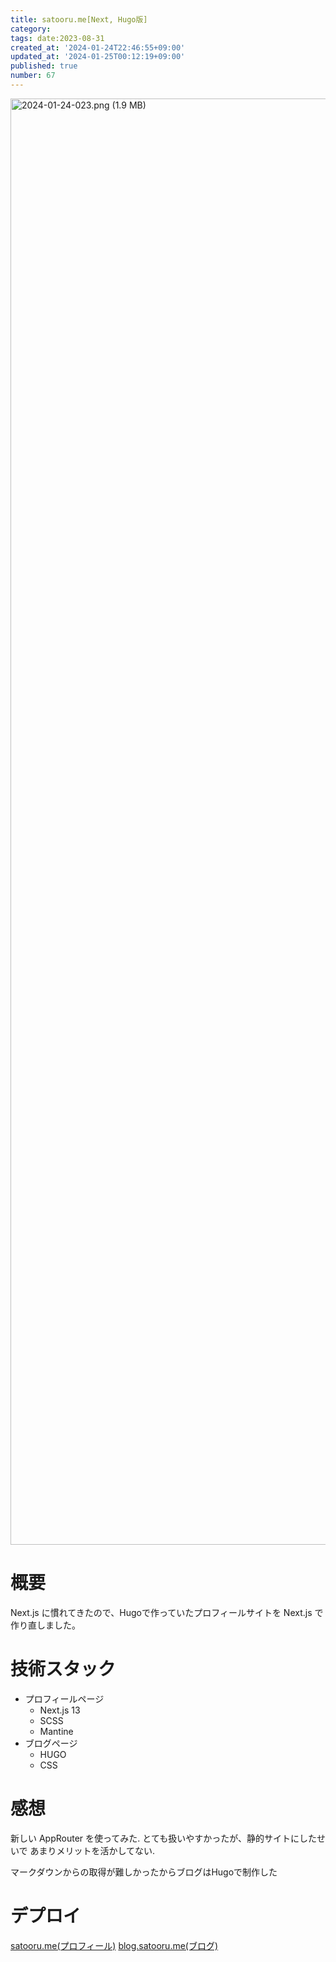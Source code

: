 ```yaml
---
title: satooru.me[Next, Hugo版]
category:
tags: date:2023-08-31
created_at: '2024-01-24T22:46:55+09:00'
updated_at: '2024-01-25T00:12:19+09:00'
published: true
number: 67
---
```


<img width="2314" alt="2024-01-24-023.png (1.9 MB)" src="/images/articles/67/7f2ee35d-060f-4351-8d7a-edc18931cdaf.png">

# 概要

Next.js に慣れてきたので、Hugoで作っていたプロフィールサイトを Next.js で作り直しました。

# 技術スタック

- プロフィールページ
  - Next.js 13
  - SCSS
  - Mantine
- ブログページ
  - HUGO
  - CSS

# 感想

新しい AppRouter を使ってみた.
とても扱いやすかったが、静的サイトにしたせいで
あまりメリットを活かしてない.

マークダウンからの取得が難しかったからブログはHugoで制作した

# デプロイ

[satooru.me(プロフィール)](https://satooru.me)
[blog.satooru.me(ブログ)](https://blog.satooru.me)
